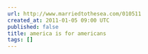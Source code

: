 ```yaml
---
url: http://www.marriedtothesea.com/010511
created_at: 2011-01-05 09:00 UTC
published: false
title: america is for americans
tags: []
---
```



